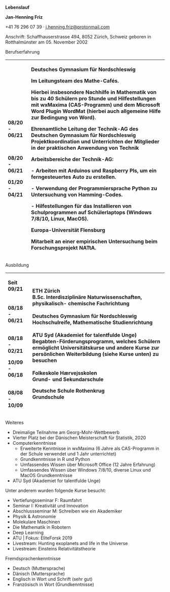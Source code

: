 ﻿**Lebenslauf**

**Jan-Henning Friz**

+41 76 296 07 39 · j.henning.friz@protonmail.com

Anschrift: Schaffhauserstrasse 494, 8052 Zürich, Schweiz
geboren in Rotthalmünster am 05. November 2002

Berufserfahrung

|<p>08/20 - 06/21</p><p></p><p></p><p><br></p><p></p><p>08/20 - 06/21</p><p></p><p>01/20 - 04/21</p>|<p>**Deutsches Gymnasium für Nordschleswig**	</p><p>Im Leitungsteam des Mathe-Cafés. </p><p>Hierbei insbesondere Nachhilfe in Mathematik von bis zu 40 Schülern pro Stunde und Hilfestellungen mit wxMaxima (CAS-Programm) und dem Microsoft Word Plugin WordMat (hierbei auch allgemeine Hilfe zur Bedingung von Word).</p><p></p><p>**Ehrenamtliche Leitung der Technik-AG des Deutschen Gymnasium für Nordschleswig**<br>Projektkoordination und Unterrichten der Mitglieder in der praktischen Anwendung von Technik</p><p>Arbeitsbereiche der Technik-AG:</p><p>- Arbeiten mit Arduinos und Raspberry PIs, um ein ferngesteuertes Auto zu erstellen. </p><p>- Verwendung der Programmiersprache Python zu Untersuchung von Hamming-Codes.</p><p>- Hilfestellungen für das Installieren von Schulprogrammen auf Schülerlaptops (Windows 7/8/10, Linux, MacOS).</p><p>**Europa-Universität Flensburg**</p><p>Mitarbeit an einer empirischen Untersuchung beim Forschungsprojekt NATtA.</p><p></p>|
| :- | :- |

Ausbildung

|<p>Seit 09/21<br><br><br>08/18 - 06/21</p><p></p><p><br>08/18 - 02/21</p><p>10/09 - 06/18</p><p></p><p><br>08/08 - 10/09</p>|<p>**ETH Zürich**<br>B.Sc. Interdisziplinäre Naturwissenschaften, physikalisch- chemische Fachrichtung<br><br>**Deutsches Gymnasium für Nordschleswig**<br>Hochschulreife, Mathematische Studienrichtung<br><br>**ATU Syd (Akademiet for talentfulde Unge)** <br>Begabten-Förderungsprogramm, welches Schülern ermöglicht Universitätskurse und andere Kurse zur persönlichen Weiterbildung (siehe Kurse unten) zu besuchen<br><br>**Folkeskole Hærvejsskolen**<br>Grund- und Sekundarschule</p><p></p><p>**Deutsche Schule Rothenkrug**<br>Grundschule</p><p></p>|
| :- | :- |


Weiteres

- Dreimalige Teilnahme am Georg-Mohr-Wettbewerb
- Vierter Platz bei der Dänischen Meisterschaft für Statistik, 2020
- Computerkenntnisse
  - Erweiterte Kenntnisse in wxMaxima (6 Jahre als CAS-Programm in der Schule verwendet und 1 Jahr unterrichtet)
  - Grundkenntnisse in R und Python
  - Umfassendes Wissen über Microsoft Office (12 Jahre Erfahrung)
  - Umfassendes Wissen über Windows 7/8/10, diverse Linux und MacOS Grundkenntnisse
- ATU Syd (Akademiet for talentfulde Unge)

Unter anderem wurden folgende Kurse besucht:

- Vertiefungsseminar F: Raumfahrt
- Seminar I: Kreativität und Innovation
- Abschlussseminar M: Schreiben wie ein Akademiker
- Physik & Astronomie
- Molekulare Maschinen
- Die Mathematik in Robotern
- Deep Learning 
- ATU | Fokus: EliteForsk 2019
- Livestream: Hunting exoplanets and life in the Universe
- Livestream: Einsteins Relativitätstheorie



Fremdsprachenkenntnisse

- Deutsch (Muttersprache)
- Dänisch (Muttersprache)
- Englisch in Wort und Schrift (sehr gut)
- Französisch in Wort (Grundkenntnisse)

